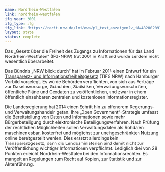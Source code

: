 ```yaml
---
name: Nordrhein-Westfalen
link: nordrhein-westfalen
ifg_year: 2001
ifg_type: ifg
ifg_link: "https://recht.nrw.de/lmi/owa/pl_text_anzeigen?v_id=4820020930120743668"
layout: state
status: complete
---
```

Das „Gesetz über die Freiheit des Zugangs zu Informationen für
das Land Nordrhein-Westfalen“ (IFG-NRW) trat 2001 in Kraft
und wurde seitdem nicht wesentlich überarbeitet. 

Das Bündnis „NRW blickt durch“ hat im Februar 2014 einen
Entwurf für ein <a href="http://www.nrw-blickt-durch.de/der-gesetzentwurf/">Transparenz- und Informationsfreiheitsgesetz</a> (TIFG NRW) nach Hamburger Vorbild vorgelegt. Es würde Behörden verpflichten, von sich aus Verträge zur Daseinsvorsorge,
Gutachten, Statistiken, Verwaltungsvorschriften, öffentliche Pläne
und Geodaten zu veröffentlichen, und zwar in einem öffentlich
einsehbaren zentralen und kostenlosen Informationsregister.

Die Landesregierung hat 2014 einen Schritt hin zu offenerem
Regierungs- und Verwaltungshandeln getan. Ihre „Open
Government“-Strategie umfasst die Bereitstellung von Daten
und Informationen sowie mehr Bürgerbeteiligung durch elektronische
Beteiligungsverfahren. Nach Prüfung der rechtlichen
Möglichkeiten sollen Verwaltungsdaten als Rohdaten maschinenlesbar,
kostenfrei und möglichst zur uneingeschränkten Nutzung
online bereitgestellt werden. Dies ersetzt allerdings kein
Transparenzgesetz, denn die Landesministerien sind damit nicht
zur Veröffentlichung wichtiger Informationen verpflichtet.
Lediglich drei von 28 Punkten erreicht Nordrhein-Westfalen
bei den Informationsrechten. Es mangelt an Regelungen zum
Recht auf Kopien, zur Statistik und zur Aktenführung.
